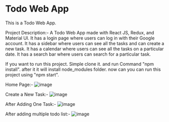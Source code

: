 # Todo Web App
This is a Todo Web App.

Project Description:-
A Todo Web App made with React JS, Redux, and Material UI. It has a login page where users can log in with their Google account. It has a sidebar where users can see all the tasks and can create a new task. It has a calendar where users can see all the tasks on a particular date. It has a search bar where users can search for a particular task.

If you want to run this project. Simple clone it. and run Command "npm install". after it it will install node_modules folder. now can you can run this project using "npm start".

Home Page:-
![image](https://github.com/rahulgupta020/todo-react/assets/42673573/3666f885-18ac-47bf-8911-80380577de7c)

Create a New Task:-
![image](https://github.com/rahulgupta020/todo-react/assets/42673573/9d82be82-e96f-41e2-80c1-0a034cfa8331)

After Adding One Task:-
![image](https://github.com/rahulgupta020/todo-react/assets/42673573/747aab0a-9f60-4ad2-90c4-29229f34a113)

After adding multiple todo list:-
![image](https://github.com/rahulgupta020/todo-react/assets/42673573/2578d29a-1a8d-4301-b0e7-32fa3769f2a3)
